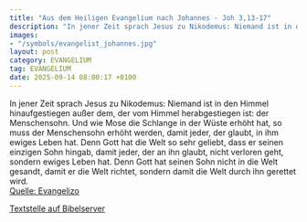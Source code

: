 ```yaml
---
title: "Aus dem Heiligen Evangelium nach Johannes - Joh 3,13-17"
description: "In jener Zeit sprach Jesus zu Nikodemus: Niemand ist in den Himmel hinaufgestiegen außer dem, der vom Himmel herabgestiegen ist: der Menschensohn. Und wie Mose die Schlange in der Wüste erhöht hat, so muss der Menschensohn erhöht werden, damit jeder, der glaubt, in ihm ewiges Leb...."
images:
- "/symbols/evangelist_johannes.jpg"
layout: post
category: EVANGELIUM
tag: EVANGELIUM
date: 2025-09-14 08:00:17 +0100
---
```

In jener Zeit sprach Jesus zu Nikodemus: Niemand ist in den Himmel hinaufgestiegen außer dem, der vom Himmel herabgestiegen ist: der Menschensohn.
Und wie Mose die Schlange in der Wüste erhöht hat, so muss der Menschensohn erhöht werden,
damit jeder, der glaubt, in ihm ewiges Leben hat.<!--more-->
Denn Gott hat die Welt so sehr geliebt, dass er seinen einzigen Sohn hingab, damit jeder, der an ihn glaubt, nicht verloren geht, sondern ewiges Leben hat.
Denn Gott hat seinen Sohn nicht in die Welt gesandt, damit er die Welt richtet, sondern damit die Welt durch ihn gerettet wird.<br>
[Quelle: Evangelizo](https://evangeliumtagfuertag.org/DE/gospel)

[Textstelle auf Bibelserver](https://www.bibleserver.com/EU/Johannes3,13-17)
